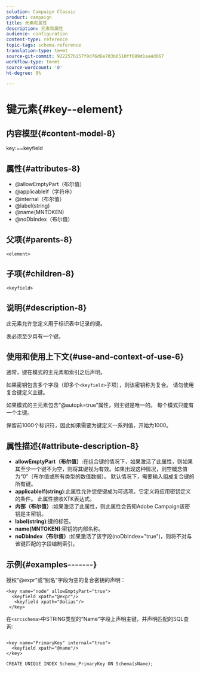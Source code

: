 ```yaml
---
solution: Campaign Classic
product: campaign
title: 元素和属性
description: 元素和属性
audience: configuration
content-type: reference
topic-tags: schema-reference
translation-type: tm+mt
source-git-commit: 922257b157f8d76d6e703b0510ff689d1aa4d067
workflow-type: tm+mt
source-wordcount: '0'
ht-degree: 0%

---
```



# 键元素{#key--element}

## 内容模型{#content-model-8}

key:==keyfield

## 属性{#attributes-8}

* @allowEmptyPart（布尔值）
* @applicableIf（字符串）
* @internal（布尔值）
* @label(string)
* @name(MNTOKEN)
* @noDbIndex（布尔值）

## 父项{#parents-8}

`<element>`

## 子项{#children-8}

`<keyfield>`

## 说明{#description-8}

此元素允许您定义用于标识表中记录的键。

表必须至少具有一个键。

## 使用和使用上下文{#use-and-context-of-use-6}

通常，键在模式的主元素和索引之后声明。

如果密钥包含多个字段（即多个`<keyfield>`子项），则该密钥称为复合。 请勿使用复合键定义主键。

如果模式的主元素包含“@autopk=true”属性，则主键是唯一的。 每个模式只能有一个主键。

保留前1000个标识符，因此如果需要为键定义一系列值，开始为1000。

## 属性描述{#attribute-description-8}

* **allowEmptyPart（布尔值）**:在组合键的情况下，如果激活了此属性，则如果其至少一个键不为空，则将其键视为有效。如果出现这种情况，则空概念值为“0”（布尔值或所有类型的数值数据）。 默认情况下，需要输入组成复合键的所有键。
* **applicableIf(string)**:此属性允许您使键成为可选项。它定义将应用密钥定义的条件。 此属性接收XTK表达式。
* **内部（布尔值）**:如果激活了此属性，则此属性会告知Adobe Campaign该密钥是主密钥。
* **label(string)**:键的标签。
* **name(MNTOKEN)**:密钥的内部名称。
* **noDbIndex（布尔值）**:如果激活了该字段(noDbIndex=&quot;true&quot;)，则将不对与该键匹配的字段编制索引。

## 示例{#examples-------}

授权“@expr”或“别名”字段为空的复合密钥的声明：

```
<key name="node" allowEmptyPart="true">
  <keyfield xpath="@expr"/>
   <keyfield xpath="@alias"/>
 </key>
```

在`<srcschema>`中STRING类型的“Name”字段上声明主键，并声明匹配的SQL查询:

```
 
<key name="PrimaryKey" internal="true">  
  <keyfield xpath="@name"/>
</key>

CREATE UNIQUE INDEX Schema_PrimaryKey ON Schema(sName);
```
